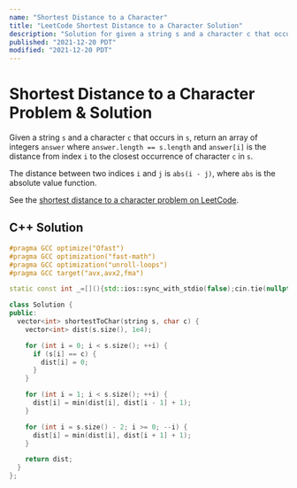 ```yaml
---
name: "Shortest Distance to a Character"
title: "LeetCode Shortest Distance to a Character Solution"
description: "Solution for given a string s and a character c that occurs in s, return an array of integers answer where answer.length == s.length and answer[i] is the distance from index i to the closest occurrence of character c in s. The distance between two indices i and j is abs(i - j), where abs is the absolute value function."
published: "2021-12-20 PDT"
modified: "2021-12-20 PDT"
---
```


# Shortest Distance to a Character Problem & Solution

Given a string `s` and a character `c` that occurs in `s`, return an array of integers `answer` where `answer.length == s.length` and `answer[i]` is the distance from index `i` to the closest occurrence of character `c` in `s`.

The distance between two indices `i` and `j` is `abs(i - j)`, where `abs` is the absolute value function.

See the [shortest distance to a character problem on LeetCode](https://leetcode.com/problems/shortest-distance-to-a-character).

## C++ Solution

```cpp
#pragma GCC optimize("Ofast")
#pragma GCC optimization("fast-math")
#pragma GCC optimization("unroll-loops")
#pragma GCC target("avx,avx2,fma")

static const int _=[](){std::ios::sync_with_stdio(false);cin.tie(nullptr);cout.tie(nullptr);return 0;}();

class Solution {
public:
  vector<int> shortestToChar(string s, char c) {
    vector<int> dist(s.size(), 1e4);

    for (int i = 0; i < s.size(); ++i) {
      if (s[i] == c) {
        dist[i] = 0;
      }
    }

    for (int i = 1; i < s.size(); ++i) {
      dist[i] = min(dist[i], dist[i - 1] + 1);
    }

    for (int i = s.size() - 2; i >= 0; --i) {
      dist[i] = min(dist[i], dist[i + 1] + 1);
    }

    return dist;
  }
};
```
